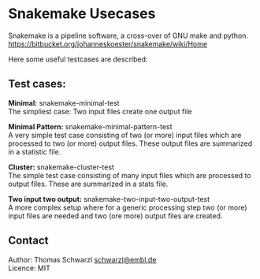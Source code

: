 # Snakemake Usecases

Snakemake is a pipeline software, a cross-over of GNU make and python. \
<https://bitbucket.org/johanneskoester/snakemake/wiki/Home>

Here some useful testcases are described:
  
 ## Test cases:
 
 **Minimal:**  snakemake-minimal-test \
 The simpliest case: Two input files create one output file 
 
 **Minimal Pattern:** snakemake-minimal-pattern-test \
 A very simple test case consisting of two (or more) input files which are processed 
 to two (or more) output files. These output files are summarized in a statistic file.
 
 **Cluster:** snakemake-cluster-test \
 The simple test case consisting of many input files which are processed 
 to output files. These are summarized in a stats file.
 
 **Two input two output:** snakemake-two-input-two-output-test \
A more complex setup where for a generic processing step two (or more)
input files are needed and two (ore more) output files are created.


## Contact
Author: Thomas Schwarzl <schwarzl@embl.de> \
Licence: MIT

